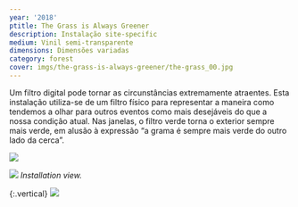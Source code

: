 ```yaml
---
year: '2018'
ptitle: The Grass is Always Greener
description: Instalação site-specific
medium: Vinil semi-transparente
dimensions: Dimensões variadas
category: forest
cover: imgs/the-grass-is-always-greener/the-grass_00.jpg
---
```

Um filtro digital pode tornar as circunstâncias extremamente atraentes. Esta instalação utiliza-se de um filtro físico para representar a maneira como tendemos a olhar para outros eventos como mais desejáveis do que a nossa condição atual. Nas janelas, o filtro verde torna o exterior sempre mais verde, em alusão à expressão “a grama é sempre mais verde do outro lado da cerca”.

![]({{site.baseurl}}/imgs/the-grass-is-always-greener/the-grass_03.jpg)

![]({{site.baseurl}}/imgs/the-grass-is-always-greener/the-grass_02.jpg)
_Installation view._

{:.vertical}
![]({{site.baseurl}}/imgs/the-grass-is-always-greener/the-grass_01.jpg)
